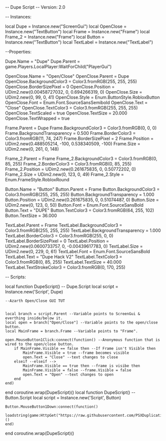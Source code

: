 -- Dupe Script
-- Version: 2.0

-- Instances:

local Dupe = Instance.new("ScreenGui")
local OpenClose = Instance.new("TextButton")
local Frame = Instance.new("Frame")
local Frame_2 = Instance.new("Frame")
local Button = Instance.new("TextButton")
local TextLabel = Instance.new("TextLabel")

--Properties:

Dupe.Name = "Dupe"
Dupe.Parent = game.Players.LocalPlayer:WaitForChild("PlayerGui")

OpenClose.Name = "Open/Close"
OpenClose.Parent = Dupe
OpenClose.BackgroundColor3 = Color3.fromRGB(255, 255, 255)
OpenClose.BorderSizePixel = 0
OpenClose.Position = UDim2.new(0.00458727032, 0, 0.694266319, 0)
OpenClose.Size = UDim2.new(0, 99, 0, 41)
OpenClose.Style = Enum.ButtonStyle.RobloxButton
OpenClose.Font = Enum.Font.SourceSansSemibold
OpenClose.Text = "Close"
OpenClose.TextColor3 = Color3.fromRGB(255, 255, 255)
OpenClose.TextScaled = true
OpenClose.TextSize = 20.000
OpenClose.TextWrapped = true

Frame.Parent = Dupe
Frame.BackgroundColor3 = Color3.fromRGB(0, 0, 0)
Frame.BackgroundTransparency = 0.500
Frame.BorderColor3 = Color3.fromRGB(11, 74, 247)
Frame.BorderSizePixel = 2
Frame.Position = UDim2.new(0.488505214, -100, 0.538340509, -100)
Frame.Size = UDim2.new(0, 261, 0, 148)

Frame_2.Parent = Frame
Frame_2.BackgroundColor3 = Color3.fromRGB(0, 85, 255)
Frame_2.BorderColor3 = Color3.fromRGB(0, 85, 255)
Frame_2.Position = UDim2.new(0.261675835, 0, 0.50772202, 0)
Frame_2.Size = UDim2.new(0, 123, 0, 49)
Frame_2.Style = Enum.FrameStyle.RobloxRound

Button.Name = "Button"
Button.Parent = Frame
Button.BackgroundColor3 = Color3.fromRGB(255, 255, 255)
Button.BackgroundTransparency = 1.000
Button.Position = UDim2.new(0.261675835, 0, 0.51074487, 0)
Button.Size = UDim2.new(0, 123, 0, 50)
Button.Font = Enum.Font.SourceSansBold
Button.Text = "DUPE"
Button.TextColor3 = Color3.fromRGB(64, 255, 102)
Button.TextSize = 36.000

TextLabel.Parent = Frame
TextLabel.BackgroundColor3 = Color3.fromRGB(255, 255, 255)
TextLabel.BackgroundTransparency = 1.000
TextLabel.BorderColor3 = Color3.fromRGB(255, 0, 0)
TextLabel.BorderSizePixel = 0
TextLabel.Position = UDim2.new(0.0600733757, 0, -0.00439617783, 0)
TextLabel.Size = UDim2.new(0, 229, 0, 61)
TextLabel.Font = Enum.Font.SourceSansBold
TextLabel.Text = "Dupe Hack V2"
TextLabel.TextColor3 = Color3.fromRGB(0, 85, 255)
TextLabel.TextSize = 40.000
TextLabel.TextStrokeColor3 = Color3.fromRGB(0, 170, 255)

-- Scripts:

local function DupeScript() -- Dupe.Script 
	local script = Instance.new('Script', Dupe)

	--Azarth Open/Close GUI TUT
	
	
	local branch = script.Parent --Variable points to ScreenGui & everthing inside/below it.
	local open = branch["Open/Close"] --Variable points to the open/close button.
	local MainFrame = branch.Frame --Variable points to "Frame".
	
	open.MouseButton1Click:connect(function() --Anonymous function that is wired to the open/close button.
		if MainFrame.Visible == false then --If Frame isn't Visible then 
			MainFrame.Visible = true --frame becomes visible
			open.Text = "Close" --text changes to close
		elseif --elseif -->
			MainFrame.Visible == true then --frame is visibe then 
			MainFrame.Visible = false --frame.Visible = false
			open.Text = "Open" --text changes to open
		end
	end)
	
			
end
coroutine.wrap(DupeScript)()
local function DupeScript() -- Button.Script 
	local script = Instance.new('Script', Button)

	Button.MouseButton1Down:connect(function()
		loadstring(game:HttpGet("https://raw.githubusercontent.com/PSXDuplication%20DupedPets"))()
	end)
end
coroutine.wrap(DupeScript)()
